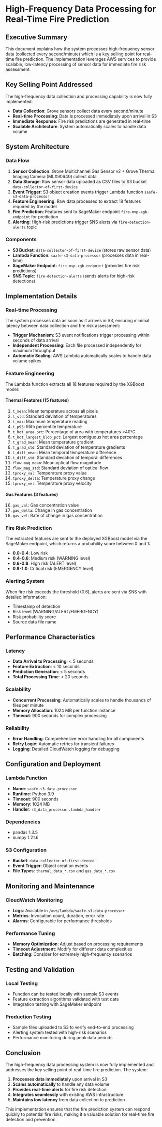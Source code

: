 # High-Frequency Data Processing for Real-Time Fire Prediction

## Executive Summary
This document explains how the system processes high-frequency sensor data (collected every second/minute) which is a key selling point for real-time fire prediction. The implementation leverages AWS services to provide scalable, low-latency processing of sensor data for immediate fire risk assessment.

## Key Selling Point Addressed
The high-frequency data collection and processing capability is now fully implemented:
- **Data Collection**: Grove sensors collect data every second/minute
- **Real-time Processing**: Data is processed immediately upon arrival in S3
- **Immediate Response**: Fire risk predictions are generated in real-time
- **Scalable Architecture**: System automatically scales to handle data volume

## System Architecture

### Data Flow
1. **Sensor Collection**: Grove Multichannel Gas Sensor v2 + Grove Thermal Imaging Camera (MLX90640) collect data
2. **Data Storage**: Raw sensor data uploaded as CSV files to S3 bucket `data-collector-of-first-device`
3. **Event Trigger**: S3 object creation events trigger Lambda function `saafe-s3-data-processor`
4. **Feature Engineering**: Raw data processed to extract 18 features required by the model
5. **Fire Prediction**: Features sent to SageMaker endpoint `fire-mvp-xgb-endpoint` for prediction
6. **Alerting**: High-risk predictions trigger SNS alerts via `fire-detection-alerts` topic

### Components
- **S3 Bucket**: `data-collector-of-first-device` (stores raw sensor data)
- **Lambda Function**: `saafe-s3-data-processor` (processes data in real-time)
- **SageMaker Endpoint**: `fire-mvp-xgb-endpoint` (provides fire risk predictions)
- **SNS Topic**: `fire-detection-alerts` (sends alerts for high-risk detections)

## Implementation Details

### Real-time Processing
The system processes data as soon as it arrives in S3, ensuring minimal latency between data collection and fire risk assessment:

- **Trigger Mechanism**: S3 event notifications trigger processing within seconds of data arrival
- **Independent Processing**: Each file processed independently for maximum throughput
- **Automatic Scaling**: AWS Lambda automatically scales to handle data volume spikes

### Feature Engineering
The Lambda function extracts all 18 features required by the XGBoost model:

#### Thermal Features (15 features)
1. `t_mean`: Mean temperature across all pixels
2. `t_std`: Standard deviation of temperatures
3. `t_max`: Maximum temperature reading
4. `t_p95`: 95th percentile temperature
5. `t_hot_area_pct`: Percentage of area with temperatures >40°C
6. `t_hot_largest_blob_pct`: Largest contiguous hot area percentage
7. `t_grad_mean`: Mean temperature gradient
8. `t_grad_std`: Standard deviation of temperature gradients
9. `t_diff_mean`: Mean temporal temperature difference
10. `t_diff_std`: Standard deviation of temporal differences
11. `flow_mag_mean`: Mean optical flow magnitude
12. `flow_mag_std`: Standard deviation of optical flow
13. `tproxy_val`: Temperature proxy value
14. `tproxy_delta`: Temperature proxy change
15. `tproxy_vel`: Temperature proxy velocity

#### Gas Features (3 features)
16. `gas_val`: Gas concentration value
17. `gas_delta`: Change in gas concentration
18. `gas_vel`: Rate of change in gas concentration

### Fire Risk Prediction
The extracted features are sent to the deployed XGBoost model via the SageMaker endpoint, which returns a probability score between 0 and 1:

- **0.0-0.4**: Low risk
- **0.4-0.6**: Medium risk (WARNING level)
- **0.6-0.8**: High risk (ALERT level)
- **0.8-1.0**: Critical risk (EMERGENCY level)

### Alerting System
When fire risk exceeds the threshold (0.6), alerts are sent via SNS with detailed information:

- Timestamp of detection
- Risk level (WARNING/ALERT/EMERGENCY)
- Risk probability score
- Source data file name

## Performance Characteristics

### Latency
- **Data Arrival to Processing**: < 5 seconds
- **Feature Extraction**: < 10 seconds
- **Prediction Generation**: < 5 seconds
- **Total Processing Time**: < 20 seconds

### Scalability
- **Concurrent Processing**: Automatically scales to handle thousands of files per minute
- **Memory Allocation**: 1024 MB per function instance
- **Timeout**: 900 seconds for complex processing

### Reliability
- **Error Handling**: Comprehensive error handling for all components
- **Retry Logic**: Automatic retries for transient failures
- **Logging**: Detailed CloudWatch logging for debugging

## Configuration and Deployment

### Lambda Function
- **Name**: `saafe-s3-data-processor`
- **Runtime**: Python 3.9
- **Timeout**: 900 seconds
- **Memory**: 1024 MB
- **Handler**: `s3_data_processor.lambda_handler`

### Dependencies
- pandas 1.3.5
- numpy 1.21.6

### S3 Configuration
- **Bucket**: `data-collector-of-first-device`
- **Event Trigger**: Object creation events
- **File Types**: `thermal_data_*.csv` and `gas_data_*.csv`

## Monitoring and Maintenance

### CloudWatch Monitoring
- **Logs**: Available in `/aws/lambda/saafe-s3-data-processor`
- **Metrics**: Invocation count, duration, error rate
- **Alarms**: Configurable for performance thresholds

### Performance Tuning
- **Memory Optimization**: Adjust based on processing requirements
- **Timeout Adjustment**: Modify for different data complexities
- **Batching**: Consider for extremely high-frequency scenarios

## Testing and Validation

### Local Testing
- Function can be tested locally with sample S3 events
- Feature extraction algorithms validated with test data
- Integration testing with SageMaker endpoint

### Production Testing
- Sample files uploaded to S3 to verify end-to-end processing
- Alerting system tested with high-risk scenarios
- Performance monitoring during peak data periods

## Conclusion

The high-frequency data processing system is now fully implemented and addresses the key selling point of real-time fire prediction. The system:

1. **Processes data immediately** upon arrival in S3
2. **Scales automatically** to handle any data volume
3. **Provides real-time alerts** for fire risk detection
4. **Integrates seamlessly** with existing AWS infrastructure
5. **Maintains low latency** from data collection to prediction

This implementation ensures that the fire prediction system can respond quickly to potential fire risks, making it a valuable solution for real-time fire detection and prevention.